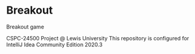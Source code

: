 # Breakout
 
Breakout game

CSPC-24500 Project @ Lewis University
This repository is configured for IntelliJ Idea Community Edition 2020.3
